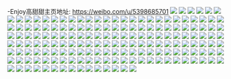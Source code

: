 -Enjoy高甜甜主页地址: https://weibo.com/u/5398685701 
![](https://wx4.sinaimg.cn/mw2000/005TmkLPly1h910try1dgj32c0340e81.jpg) 
![](https://wx4.sinaimg.cn/mw2000/005TmkLPly1h910tsthw6j32c03401kz.jpg) 
![](https://wx4.sinaimg.cn/mw2000/005TmkLPly1h910ttxl01j32c0340hdv.jpg) 
![](https://wx4.sinaimg.cn/mw2000/005TmkLPly1h910tuiwkij32892w6b29.jpg) 
![](https://wx4.sinaimg.cn/mw2000/005TmkLPly1h910tv38auj32c03407wh.jpg) 
![](https://wx4.sinaimg.cn/mw2000/005TmkLPly1h910tvxdioj32c03404qr.jpg) 
![](https://wx4.sinaimg.cn/mw2000/005TmkLPly1h910twvx8sj32c0340b2b.jpg) 
![](https://wx4.sinaimg.cn/mw2000/005TmkLPly1h910tyabz2j30n01ds1kx.jpg) 
![](https://wx4.sinaimg.cn/mw2000/005TmkLPly1h910tzgi4pj32c0340b2b.jpg) 
![](https://wx4.sinaimg.cn/mw2000/005TmkLPly1h910u01n5tj31uy2h7b29.jpg) 
![](https://wx4.sinaimg.cn/mw2000/005TmkLPly1h910u0fm9cj30u01hcqei.jpg) 
![](https://wx4.sinaimg.cn/mw2000/005TmkLPly1h910tr2yuwj32c03404qr.jpg) 
![](https://wx4.sinaimg.cn/mw2000/005TmkLPly1h8v9ej1tupj32c03401kz.jpg) 
![](https://wx4.sinaimg.cn/mw2000/005TmkLPly1h8v9ekgag3j32c03401kz.jpg) 
![](https://wx4.sinaimg.cn/mw2000/005TmkLPly1h8iya9uadoj31400u00zj.jpg) 
![](https://wx4.sinaimg.cn/mw2000/005TmkLPly1h8iyaaglr7j30u0140n40.jpg) 
![](https://wx4.sinaimg.cn/mw2000/005TmkLPly1h8iyafows2j30u0140grw.jpg) 
![](https://wx4.sinaimg.cn/mw2000/005TmkLPly1h8iyaf4diaj30u0141dlx.jpg) 
![](https://wx4.sinaimg.cn/mw2000/005TmkLPly1h8hv1e94ltj32a12a1npd.jpg) 
![](https://wx4.sinaimg.cn/mw2000/005TmkLPly1h8hv1ejovmj30u0140ai8.jpg) 
![](https://wx4.sinaimg.cn/mw2000/005TmkLPly1h8hv1equ65j30zk1begpt.jpg) 
![](https://wx4.sinaimg.cn/mw2000/005TmkLPly1h8hv1f5qxij31cn1s7h73.jpg) 
![](https://wx4.sinaimg.cn/mw2000/005TmkLPly1h8hv1def8sj30zk1ben2k.jpg) 
![](https://wx4.sinaimg.cn/mw2000/005TmkLPly1h8hv1fq4vhj31hx1zw4qp.jpg) 
![](https://wx4.sinaimg.cn/mw2000/005TmkLPly1h8hv1jx8gkj30u01hctn2.jpg) 
![](https://wx4.sinaimg.cn/mw2000/005TmkLPly1h8hv1kp19qj32c0340b2a.jpg) 
![](https://wx4.sinaimg.cn/mw2000/005TmkLPly1h8hv1lrycrj31y32lh7wh.jpg) 
![](https://wx4.sinaimg.cn/mw2000/005TmkLPly1h8hv1mu63cj324z2unb2a.jpg) 
![](https://wx4.sinaimg.cn/mw2000/005TmkLPly1h8hv1o79pxj32c03407wi.jpg) 
![](https://wx4.sinaimg.cn/mw2000/005TmkLPly1h8hv1r4gzbj32c0340u0z.jpg) 
![](https://wx4.sinaimg.cn/mw2000/005TmkLPly1h8cpyrvw38j316p1kx1kx.jpg) 
![](https://wx4.sinaimg.cn/mw2000/005TmkLPly1h8cpysgc8fj316p1kxnme.jpg) 
![](https://wx4.sinaimg.cn/mw2000/005TmkLPly1h8cpyswja0j316p1kx7uj.jpg) 
![](https://wx4.sinaimg.cn/mw2000/005TmkLPly1h8cpz0pfo3j30n00yijui.jpg) 
![](https://wx4.sinaimg.cn/mw2000/005TmkLPly1h8cpyzsxolj32c03407wj.jpg) 
![](https://wx4.sinaimg.cn/mw2000/005TmkLPly1h8cpz0xqq5j30n00yi41s.jpg) 
![](https://wx4.sinaimg.cn/mw2000/005TmkLPly1h8cpz17gstj30u0140qb1.jpg) 
![](https://wx4.sinaimg.cn/mw2000/005TmkLPly1h8cpza5dlyj32ag31ynph.jpg) 
![](https://wx4.sinaimg.cn/mw2000/005TmkLPly1h8cpzcu1hhj31wn19rhdt.jpg) 
![](https://wx4.sinaimg.cn/mw2000/005TmkLPly1h8cpzocarij30ru1dhakj.jpg) 
![](https://wx4.sinaimg.cn/mw2000/005TmkLPly1h8cq1k92lfj32c0340u0x.jpg) 
![](https://wx4.sinaimg.cn/mw2000/005TmkLPly1gue6jffbfnj30u01dmtgf.jpg) 
![](https://wx4.sinaimg.cn/mw2000/005TmkLPly1gue6jejo8kj60u012uwkw02.jpg) 
![](https://wx4.sinaimg.cn/mw2000/005TmkLPly1gq6ap54ho8j33402c0hdu.jpg) 
![](https://wx4.sinaimg.cn/mw2000/005TmkLPly1gnjv3fty89j31hc0u04jn.jpg) 
![](https://wx4.sinaimg.cn/mw2000/005TmkLPly1gnjv3equgrj31400u0nbc.jpg) 
![](https://wx4.sinaimg.cn/mw2000/005TmkLPly1gng5pn9rwxj31400tzak1.jpg) 
![](https://wx4.sinaimg.cn/mw2000/005TmkLPly1gmr59rnjj3j30u00xfwls.jpg) 
![](https://wx4.sinaimg.cn/mw2000/005TmkLPly1gmr59rxaq3j30u00u0n2h.jpg) 
![](https://wx4.sinaimg.cn/mw2000/005TmkLPly1gmr59r0z4qj30u00u0109.jpg) 
![](https://wx4.sinaimg.cn/mw2000/005TmkLPly1gmr59s7u3kj30u0140tho.jpg) 
![](https://wx4.sinaimg.cn/mw2000/005TmkLPly1gmr59sio87j31400u0gw8.jpg) 
![](https://wx4.sinaimg.cn/mw2000/005TmkLPly1gl0pevdy8uj30u00u0aj3.jpg) 
![](https://wx4.sinaimg.cn/mw2000/005TmkLPly1gkovdlqqu5j30u00u0790.jpg) 
![](https://wx4.sinaimg.cn/mw2000/005TmkLPly1gkovdmq95hj30u00u043f.jpg) 
![](https://wx4.sinaimg.cn/mw2000/005TmkLPly1gkovdkhx7gj30u00u0wig.jpg) 
![](https://wx4.sinaimg.cn/mw2000/005TmkLPly1gkovdl81tpj30u00u0q7d.jpg) 
![](https://wx4.sinaimg.cn/mw2000/005TmkLPly1gkovdma4h1j30u00u0q7q.jpg) 
![](https://wx4.sinaimg.cn/mw2000/005TmkLPly1gkovdn97hkj30u00u0q7d.jpg) 
![](https://wx4.sinaimg.cn/mw2000/005TmkLPly1gkovdjx55hj30u00u0q6c.jpg) 
![](https://wx4.sinaimg.cn/mw2000/005TmkLPly1gk1vmboep2j30u0140tib.jpg) 
![](https://wx4.sinaimg.cn/mw2000/005TmkLPly1gk1vmakc54j30u00u07aw.jpg) 
![](https://wx4.sinaimg.cn/mw2000/005TmkLPly1gk1vmb3160j30u00u079k.jpg) 
![](https://wx4.sinaimg.cn/mw2000/005TmkLPly1gifzr1f4a1j30u0140471.jpg) 
![](https://wx4.sinaimg.cn/mw2000/005TmkLPly1gifzr29zbyj30u014010b.jpg) 
![](https://wx4.sinaimg.cn/mw2000/005TmkLPly1gifzr32mejj30u0140ait.jpg) 
![](https://wx4.sinaimg.cn/mw2000/005TmkLPly1gifzr42ncdj30u0140qb4.jpg) 
![](https://wx4.sinaimg.cn/mw2000/005TmkLPly1ghzr7a6aamj32c0340qv6.jpg) 
![](https://wx4.sinaimg.cn/mw2000/005TmkLPly1ghzr78lei9j32c0340npe.jpg) 
![](https://wx4.sinaimg.cn/mw2000/005TmkLPly1ghzr7bk1y6j33402c04nb.jpg) 
![](https://wx4.sinaimg.cn/mw2000/005TmkLPly1ghzr7cogp3j30oc179aif.jpg) 
![](https://wx4.sinaimg.cn/mw2000/005TmkLPly1ghwd7upm1cj32c02c01kz.jpg) 
![](https://wx4.sinaimg.cn/mw2000/005TmkLPgy1gecvjhxhv4j32c02c0x6r.jpg) 
![](https://wx4.sinaimg.cn/mw2000/005TmkLPly1gbzf9qf2naj30qs1lzacp.jpg) 
![](https://wx4.sinaimg.cn/mw2000/005TmkLPly1gbj67ag6cmj32dm1vzqv5.jpg) 
![](https://wx4.sinaimg.cn/mw2000/005TmkLPly1gbj67bdfrbj33402c0hdu.jpg) 
![](https://wx4.sinaimg.cn/mw2000/005TmkLPly1gbj679co30j32c02c0kjl.jpg) 
![](https://wx4.sinaimg.cn/mw2000/005TmkLPly1gbi2l7gti9j316e1o6qn9.jpg) 
![](https://wx4.sinaimg.cn/mw2000/005TmkLPly1gbi2l7vwlbj30n80zbth6.jpg) 
![](https://wx4.sinaimg.cn/mw2000/005TmkLPly1gbf0m1z7n5j30u00u0nd1.jpg) 
![](https://wx4.sinaimg.cn/mw2000/005TmkLPly1gaksfpn0ygj32c0340kjm.jpg) 
![](https://wx4.sinaimg.cn/mw2000/005TmkLPly1gaksfqjx2aj31hc0u016t.jpg) 
![](https://wx4.sinaimg.cn/mw2000/005TmkLPly1gahecnox9tj32as32fnpe.jpg) 
![](https://wx4.sinaimg.cn/mw2000/005TmkLPly1gahecpe1erj317b1mxgyl.jpg) 
![](https://wx4.sinaimg.cn/mw2000/005TmkLPly1gaheczbmdhj31721n9tmo.jpg) 
![](https://wx4.sinaimg.cn/mw2000/005TmkLPly1gahecxdp5bj33402c0e82.jpg) 
![](https://wx4.sinaimg.cn/mw2000/005TmkLPly1gacsuimgoxj322h2rbqv5.jpg) 
![](https://wx4.sinaimg.cn/mw2000/005TmkLPly1gacsuebe2fj323a2seqv5.jpg) 
![](https://wx4.sinaimg.cn/mw2000/005TmkLPly1ga4kxb4t1fj32c0340kjm.jpg) 
![](https://wx4.sinaimg.cn/mw2000/005TmkLPly1ga4kx9fbmmj32c0340e82.jpg) 
![](https://wx4.sinaimg.cn/mw2000/005TmkLPly1g9wzb0xbexj33402c0x6r.jpg) 
![](https://wx4.sinaimg.cn/mw2000/005TmkLPly1g9wzb53dw7j33402c0npf.jpg) 
![](https://wx4.sinaimg.cn/mw2000/005TmkLPly1g9wbnomo28j31sg2dsqjk.jpg) 
![](https://wx4.sinaimg.cn/mw2000/005TmkLPly1g9wbnpjh7zj32c02c0qv5.jpg) 
![](https://wx4.sinaimg.cn/mw2000/005TmkLPly1g9wbnqg67yj33402c0qv6.jpg) 
![](https://wx4.sinaimg.cn/mw2000/005TmkLPly1g9wbnrehxnj33402c0hdu.jpg) 
![](https://wx4.sinaimg.cn/mw2000/005TmkLPly1g9u0awo29aj32c02c07wl.jpg) 
![](https://wx4.sinaimg.cn/mw2000/005TmkLPly1g9u0au6i4ej32c02c07wk.jpg) 
![](https://wx4.sinaimg.cn/mw2000/005TmkLPly1g9u0az2q40j32c02c0hdw.jpg) 
![](https://wx4.sinaimg.cn/mw2000/005TmkLPly1g9t4vbra2xj30v91vonpj.jpg) 
![](https://wx4.sinaimg.cn/mw2000/005TmkLPly1g9t4v2blmcj33402c0e85.jpg) 
![](https://wx4.sinaimg.cn/mw2000/005TmkLPly1g9ifvbbovuj32c03401l6.jpg) 
![](https://wx4.sinaimg.cn/mw2000/005TmkLPly1g9ifvcbfn3j30u0140k0s.jpg) 
![](https://wx4.sinaimg.cn/mw2000/005TmkLPly1g9gb0vp135j32c03404qq.jpg) 
![](https://wx4.sinaimg.cn/mw2000/005TmkLPly1g8y6uz75mvj30l915xgtc.jpg) 
![](https://wx4.sinaimg.cn/mw2000/005TmkLPly1g8y6v06jonj325s1mgavy.jpg) 
![](https://wx4.sinaimg.cn/mw2000/005TmkLPly1g8y6uxxhwzj32c03401e6.jpg) 
![](https://wx4.sinaimg.cn/mw2000/005TmkLPly1g8v9jxabutj30ul1xfk3n.jpg) 
![](https://wx4.sinaimg.cn/mw2000/005TmkLPly1g8onfpxne8j30v91votzu.jpg) 
![](https://wx4.sinaimg.cn/mw2000/005TmkLPly1g8lwg44yk4j32c0340hdz.jpg) 
![](https://wx4.sinaimg.cn/mw2000/005TmkLPly1g8lwh4jmldj32c0340hdz.jpg) 
![](https://wx4.sinaimg.cn/mw2000/005TmkLPly1g8lwgydfvjj30v91vo1l3.jpg) 
![](https://wx4.sinaimg.cn/mw2000/005TmkLPly1g88d2b4at6j30u0140wjq.jpg) 
![](https://wx4.sinaimg.cn/mw2000/005TmkLPly1g7ovymjxcmj325w1mcnnn.jpg) 
![](https://wx4.sinaimg.cn/mw2000/005TmkLPly1g7ovyq4x6xj33402c01kz.jpg) 
![](https://wx4.sinaimg.cn/mw2000/005TmkLPly1g7ovykk13zj32c0340b2b.jpg) 
![](https://wx4.sinaimg.cn/mw2000/005TmkLPly1g7ovytrwl4j33402c01kz.jpg) 
![](https://wx4.sinaimg.cn/mw2000/005TmkLPly1g7ovyv7i0bj33402c018q.jpg) 
![](https://wx4.sinaimg.cn/mw2000/005TmkLPly1g7ovyx8odij33402c0h4z.jpg) 
![](https://wx4.sinaimg.cn/mw2000/005TmkLPly1g7mkey5z48j31tu250npd.jpg) 
![](https://wx4.sinaimg.cn/mw2000/005TmkLPly1g7mkfa4mmyj33402c01kx.jpg) 
![](https://wx4.sinaimg.cn/mw2000/005TmkLPly1g7mkff72g7j32c0340qv6.jpg) 
![](https://wx4.sinaimg.cn/mw2000/005TmkLPly1g7mkf64f4ij33402c04qr.jpg) 
![](https://wx4.sinaimg.cn/mw2000/005TmkLPly1g7mkezbc6nj31400u016d.jpg) 
![](https://wx4.sinaimg.cn/mw2000/005TmkLPly1g7mkereujnj31400u0nco.jpg) 
![](https://wx4.sinaimg.cn/mw2000/005TmkLPly1g7kbmniwfjj32c02c0e81.jpg) 
![](https://wx4.sinaimg.cn/mw2000/005TmkLPly1g7kbmtqym2j33402c0x6s.jpg) 
![](https://wx4.sinaimg.cn/mw2000/005TmkLPly1g7kbmkttvfj32c0340qv7.jpg) 
![](https://wx4.sinaimg.cn/mw2000/005TmkLPly1g7kbmxxhrjj33402c0x6q.jpg) 
![](https://wx4.sinaimg.cn/mw2000/005TmkLPly1g7kbmyp5mmj31400u0go7.jpg) 
![](https://wx4.sinaimg.cn/mw2000/005TmkLPly1g7kbn2w8n0j33402c0u0y.jpg) 
![](https://wx4.sinaimg.cn/mw2000/005TmkLPly1g7bscmhk0bj30v81opdz7.jpg) 
![](https://wx4.sinaimg.cn/mw2000/005TmkLPly1g7bscnw5mgj30v81p9hab.jpg) 
![](https://wx4.sinaimg.cn/mw2000/005TmkLPly1g76xnf00zqj31ez1u5avn.jpg) 
![](https://wx4.sinaimg.cn/mw2000/005TmkLPly1g6ngnruiwoj33402c0qv5.jpg) 
![](https://wx4.sinaimg.cn/mw2000/005TmkLPly1g69xb1lzuej32c0340e83.jpg) 
![](https://wx4.sinaimg.cn/mw2000/005TmkLPly1g69xb300r6j33402c0apa.jpg) 
![](https://wx4.sinaimg.cn/mw2000/005TmkLPly1g60t5irmdjj32c0340qv6.jpg) 
![](https://wx4.sinaimg.cn/mw2000/005TmkLPly1g5oq72qxl1j31400s8qeq.jpg) 
![](https://wx4.sinaimg.cn/mw2000/005TmkLPly1g5oq74qzsfj31400sc0zp.jpg) 
![](https://wx4.sinaimg.cn/mw2000/005TmkLPly1g5o0v17s2bj33402c0kba.jpg) 
![](https://wx4.sinaimg.cn/mw2000/005TmkLPly1g5o0th8iw4j31jr15t7wh.jpg) 
![](https://wx4.sinaimg.cn/mw2000/005TmkLPly1g5o0tvefmtj33402c0b2c.jpg) 
![](https://wx4.sinaimg.cn/mw2000/005TmkLPly1g5o0u4alebj33402c0kba.jpg) 
![](https://wx4.sinaimg.cn/mw2000/005TmkLPly1g5o0ucilhgj33402c01kx.jpg) 
![](https://wx4.sinaimg.cn/mw2000/005TmkLPly1g5o0uf48opj33402c0qdw.jpg) 
![](https://wx4.sinaimg.cn/mw2000/005TmkLPly1g5o0uyqxjlj33402c0qv5.jpg) 
![](https://wx4.sinaimg.cn/mw2000/005TmkLPly1g534c15xm1j33402c0b2a.jpg) 
![](https://wx4.sinaimg.cn/mw2000/005TmkLPly1g4yo5v5zoyj327l2mkb2a.jpg) 
![](https://wx4.sinaimg.cn/mw2000/005TmkLPly1g4yo5xg7dlj329e2tr7wh.jpg) 
![](https://wx4.sinaimg.cn/mw2000/005TmkLPly1g4yo5s2wxsj31400u048h.jpg) 
![](https://wx4.sinaimg.cn/mw2000/005TmkLPly1g4yo5ydi66j30u00u0tje.jpg) 
![](https://wx4.sinaimg.cn/mw2000/005TmkLPly1g4yo5z0sm7j31400u0n9l.jpg) 
![](https://wx4.sinaimg.cn/mw2000/005TmkLPly1g4ycgqz200j32c0340qv5.jpg) 
![](https://wx4.sinaimg.cn/mw2000/005TmkLPly1g4ychjnp1nj32c03401ky.jpg) 
![](https://wx4.sinaimg.cn/mw2000/005TmkLPly1g4ycj4aj2mj32c0340qv6.jpg) 
![](https://wx4.sinaimg.cn/mw2000/005TmkLPly1g4tq5a15ptj30tr1140y2.jpg) 
![](https://wx4.sinaimg.cn/mw2000/005TmkLPly1g4tq5ajq0tj30dw0da3z3.jpg) 
![](https://wx4.sinaimg.cn/mw2000/005TmkLPly1g4shz8xw2qj31400u046m.jpg) 
![](https://wx4.sinaimg.cn/mw2000/005TmkLPly1g4shz9vesmj31400u0gts.jpg) 
![](https://wx4.sinaimg.cn/mw2000/005TmkLPly1g4shz7hzcej30u0140tge.jpg) 
![](https://wx4.sinaimg.cn/mw2000/005TmkLPly1g4rl96vec0j30u0140kcf.jpg) 
![](https://wx4.sinaimg.cn/mw2000/005TmkLPly1g4rl97eh1vj30u01407ai.jpg) 
![](https://wx4.sinaimg.cn/mw2000/005TmkLPly1g4rl960qp0j30u0140dpe.jpg) 
![](https://wx4.sinaimg.cn/mw2000/005TmkLPly1g4os2hem98j31400u00xr.jpg) 
![](https://wx4.sinaimg.cn/mw2000/005TmkLPly1g4mva91mebj31400u00y3.jpg) 
![](https://wx4.sinaimg.cn/mw2000/005TmkLPly1g4mva9wbebj31400u00yc.jpg) 
![](https://wx4.sinaimg.cn/mw2000/005TmkLPly1g4k4e5wvm1j31400u011t.jpg) 
![](https://wx4.sinaimg.cn/mw2000/005TmkLPly1g47rq6nbg6j33402c04qp.jpg) 
![](https://wx4.sinaimg.cn/mw2000/005TmkLPly1g47rqay4dfj33402c01kx.jpg) 
![](https://wx4.sinaimg.cn/mw2000/005TmkLPly1g47rqeq0kqj33402c0b0e.jpg) 
